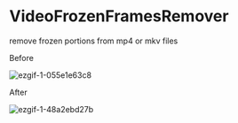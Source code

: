 # VideoFrozenFramesRemover
remove frozen portions from mp4 or mkv files

Before

![ezgif-1-055e1e63c8](https://github.com/sujitvasanth/VideoFrozenFramesRemover/assets/18464444/7485dbfa-75e2-42e4-8ba5-895a2cc75d09)


After

![ezgif-1-48a2ebd27b](https://github.com/sujitvasanth/VideoFrozenFramesRemover/assets/18464444/d4c2ab35-c865-4684-928d-4739858a8c03)

